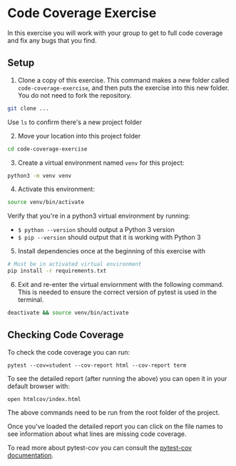# Code Coverage Exercise #

In this exercise you will work with your group to get to full code coverage and fix any bugs that you find.

## Setup
1. Clone a copy of this exercise. This command makes a new folder called `code-coverage-exercise`, and then puts the exercise into this new folder. You do not need to fork the repository.

```bash
git clone ...
```

Use `ls` to confirm there's a new project folder

2. Move your location into this project folder

```bash
cd code-coverage-exercise
```

3. Create a virtual environment named `venv` for this project:

```bash
python3 -m venv venv
```

4. Activate this environment:

```bash
source venv/bin/activate
```

Verify that you're in a python3 virtual environment by running:

- `$ python --version` should output a Python 3 version
- `$ pip --version` should output that it is working with Python 3

5. Install dependencies once at the beginning of this exercise with

```bash
# Must be in activated virtual environment
pip install -r requirements.txt
```

6. Exit and re-enter the virtual enviornment with the following command. This is needed to ensure the correct version of pytest is used in the terminal.

```bash
deactivate && source venv/bin/activate
```

## Checking Code Coverage

To check the code coverage you can run:
```
pytest --cov=student --cov-report html --cov-report term
```

To see the detailed report (after running the above) you can open it in your default browser with:

```
open htmlcov/index.html
```

The above commands need to be run from the root folder of the project.

Once you've loaded the detailed report you can click on the file names to see information about what lines are missing code coverage.

To read more about pytest-cov you can consult the [pytest-cov documentation](https://pytest-cov.readthedocs.io/en/latest/).
